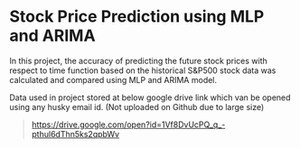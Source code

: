 # Stock Price Prediction using MLP and ARIMA

In this project, the accuracy of predicting the future stock prices with respect to time function based on the historical S&P500 stock data was calculated and compared using MLP and ARIMA model.

Data used in project stored at below google drive link which van be opened using any husky email id. (Not uploaded on Github due to large size)
> https://drive.google.com/open?id=1Vf8DvUcPQ_q_-pthul6dThn5ks2qpbWv
